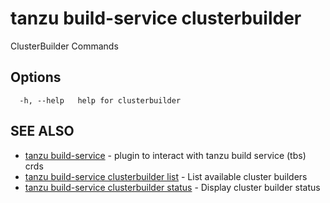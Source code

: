 # tanzu build-service clusterbuilder

ClusterBuilder Commands

## Options

```console
  -h, --help   help for clusterbuilder
```

## SEE ALSO

* [tanzu build-service](tanzu_build-service.hbs.md)	 - plugin to interact with tanzu build service (tbs) crds
* [tanzu build-service clusterbuilder list](tanzu_build-service_clusterbuilder_list.hbs.md)	 - List available cluster builders
* [tanzu build-service clusterbuilder status](tanzu_build-service_clusterbuilder_status.hbs.md)	 - Display cluster builder status

